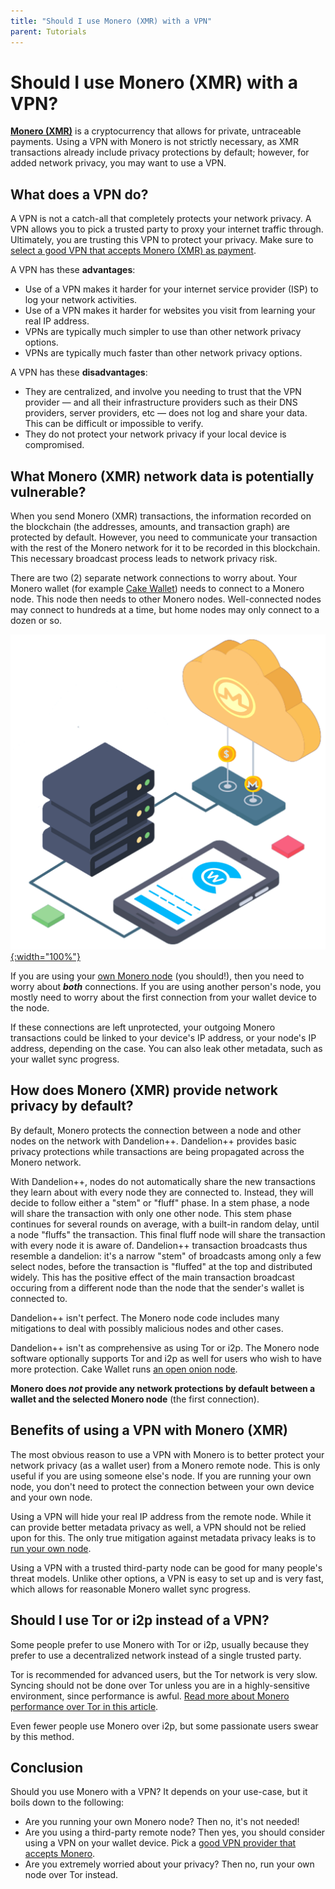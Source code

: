 ```yaml
---
title: "Should I use Monero (XMR) with a VPN" 
parent: Tutorials
--- 
```


# Should I use Monero (XMR) with a VPN?

[**Monero (XMR)**](https://www.getmonero.org/) is a cryptocurrency that allows for private, untraceable payments. Using a VPN with Monero is not strictly necessary, as XMR transactions already include privacy protections by default; however, for added network privacy, you may want to use a VPN.

## What does a VPN do?

A VPN is not a catch-all that completely protects your network privacy. A VPN allows you to pick a trusted party to proxy your internet traffic through. Ultimately, you are trusting this VPN to protect your privacy. Make sure to [select a good VPN that accepts Monero (XMR) as payment](/docs/tutorials/buy-vpn-privately-monero).

A VPN has these **advantages**:

* Use of a VPN makes it harder for your internet service provider (ISP) to log your network activities.
* Use of a VPN makes it harder for websites you visit from learning your real IP address.
* VPNs are typically much simpler to use than other network privacy options.
* VPNs are typically much faster than other network privacy options.

A VPN has these **disadvantages**:

* They are centralized, and involve you needing to trust that the VPN provider — and all their infrastructure providers such as their DNS providers, server providers, etc — does not log and share your data. This can be difficult or impossible to verify.
* They do not protect your network privacy if your local device is compromised.

## What Monero (XMR) network data is potentially vulnerable?

When you send Monero (XMR) transactions, the information recorded on the blockchain (the addresses, amounts, and transaction graph) are protected by default. However, you need to communicate your transaction with the rest of the Monero network for it to be recorded in this blockchain. This necessary broadcast process leads to network privacy risk.

There are two (2) separate network connections to worry about. Your Monero wallet (for example [Cake Wallet](https://cakewallet.com)) needs to connect to a Monero node. This node then needs to other Monero nodes. Well-connected nodes may connect to hundreds at a time, but home nodes may only connect to a dozen or so.

[![Monero network diagram](/images/tutorials-use-monero-with-vpn.png){:width="100%"}](/images/tutorials-use-monero-with-vpn.png)

If you are using your [own Monero node](/docs/tutorials/monero-node) (you should!), then you need to worry about ***both*** connections. If you are using another person's node, you mostly need to worry about the first connection from your wallet device to the node.

If these connections are left unprotected, your outgoing Monero transactions could be linked to your device's IP address, or your node's IP address, depending on the case. You can also leak other metadata, such as your wallet sync progress.

## How does Monero (XMR) provide network privacy by default?

By default, Monero protects the connection between a node and other nodes on the network with Dandelion++. Dandelion++ provides basic privacy protections while transactions are being propagated across the Monero network.

With Dandelion++, nodes do not automatically share the new transactions they learn about with every node they are connected to. Instead, they will decide to follow either a "stem" or "fluff" phase. In a stem phase, a node will share the transaction with only one other node. This stem phase continues for several rounds on average, with a built-in random delay, until a node "fluffs" the transaction. This final fluff node will share the transaction with every node it is aware of. Dandelion++ transaction broadcasts thus resemble a dandelion: it's a narrow "stem" of broadcasts among only a few select nodes, before the transaction is "fluffed" at the top and distributed widely. This has the positive effect of the main transaction broadcast occuring from a different node than the node that the sender's wallet is connected to.

Dandelion++ isn't perfect. The Monero node code includes many mitigations to deal with possibly malicious nodes and other cases.

Dandelion++ isn't as comprehensive as using Tor or i2p. The Monero node software optionally supports Tor and i2p as well for users who wish to have more protection. Cake Wallet runs [an open onion node](https://guides.cakewallet.com/docs/advanced-features/custom-node/#node-lists).

**Monero does *not* provide any network protections by default between a wallet and the selected Monero node** (the first connection).

## Benefits of using a VPN with Monero (XMR)

The most obvious reason to use a VPN with Monero is to better protect your network privacy (as a wallet user) from a Monero remote node. This is only useful if you are using someone else's node. If you are running your own node, you don't need to protect the connection between your own device and your own node.

Using a VPN will hide your real IP address from the remote node. While it can provide better metadata privacy as well, a VPN should not be relied upon for this. The only true mitigation against metadata privacy leaks is to [run your own node](/docs/tutorials/monero-node).

Using a VPN with a trusted third-party node can be good for many people's threat models. Unlike other options, a VPN is easy to set up and is very fast, which allows for reasonable Monero wallet sync progress.

## Should I use Tor or i2p instead of a VPN?

Some people prefer to use Monero with Tor or i2p, usually because they prefer to use a decentralized network instead of a single trusted party.

Tor is recommended for advanced users, but the Tor network is very slow. Syncing should not be done over Tor unless you are in a highly-sensitive environment, since performance is awful. [Read more about Monero performance over Tor in this article](https://guides.cakewallet.com/docs/advanced-features/tor-with-orbot/#performance).

Even fewer people use Monero over i2p, but some passionate users swear by this method.

## Conclusion

Should you use Monero with a VPN? It depends on your use-case, but it boils down to the following:

* Are you running your own Monero node? Then no, it's not needed!
* Are you using a third-party remote node? Then yes, you should consider using a VPN on your wallet device. Pick a [good VPN provider that accepts Monero](/docs/tutorials/buy-vpn-privately-monero).
* Are you extremely worried about your privacy? Then no, run your own node over Tor instead.
